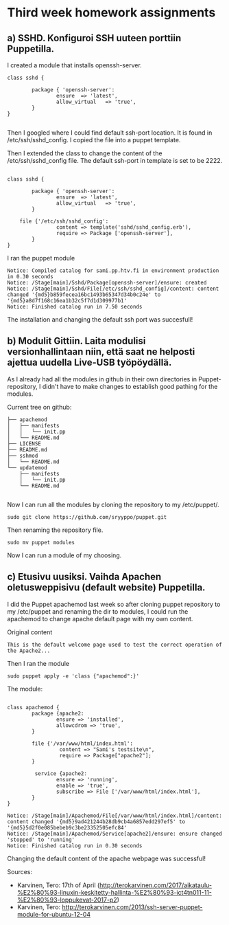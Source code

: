 Third week homework assignments
===============================


## a) SSHD. Konfiguroi SSH uuteen porttiin Puppetilla.

I created a module that installs openssh-server. 

```puppet
class sshd {

        package { 'openssh-server':
                ensure  => 'latest',
                allow_virtual   => 'true',
        }
}


```

Then I googled where I could find default ssh-port location. It is found in /etc/ssh/sshd_config. I copied the file into a puppet template. 

Then I extended the class to change the content of the /etc/ssh/sshd_config file. The default ssh-port in template is set to be 2222.

```

class sshd {

        package { 'openssh-server':
                ensure  => 'latest',
                allow_virtual   => 'true',
        }

	file {'/etc/ssh/sshd_config':
                content => template('sshd/sshd_config.erb'),
                require => Package ['openssh-server'],
        }
}

```

I ran the puppet module 

```
Notice: Compiled catalog for sami.pp.htv.fi in environment production in 0.30 seconds
Notice: /Stage[main]/Sshd/Package[openssh-server]/ensure: created
Notice: /Stage[main]/Sshd/File[/etc/ssh/sshd_config]/content: content changed '{md5}b859fecea16bc1493b65347d34b0c24e' to '{md5}a8d7f168c16ea1b32c5f7d1d309977b1'
Notice: Finished catalog run in 7.50 seconds

```

The installation and changing the default ssh port was succesfull!



## b) Modulit Gittiin. Laita modulisi versionhallintaan niin, että saat ne helposti ajettua uudella Live-USB työpöydällä.

As I already had all the modules in github in their own directories in Puppet-repository, I didn't have to make changes to establish good pathing
for the modules.  

Current tree on github: 

```
├── apachemod
│   ├── manifests
│   │   └── init.pp
│   └── README.md
├── LICENSE
├── README.md
├── sshmod
│   └── README.md
└── updatemod
    ├── manifests
    │   └── init.pp
    └── README.md


```

Now I can run all the modules by cloning the repository to my /etc/puppet/.

``` sudo git clone https://github.com/sryyppo/puppet.git ```

Then renaming the repository file.

```sudo mv puppet modules```

Now I can run a module of my choosing. 


## c) Etusivu uusiksi. Vaihda Apachen oletusweppisivu (default website) Puppetilla.

I did the Puppet apachemod last week so after cloning puppet repository to my /etc/puppet and renaming the dir to modules, I could run the apachemod
to change apache default page with my own content.

Original content

``` This is the default welcome page used to test the correct operation of the Apache2... ```

Then I ran the module

``` sudo puppet apply -e 'class {"apachemod":}' ```

The module: 

```

class apachemod {
        package {apache2:
                ensure => 'installed', 
                allowcdrom => 'true',
        }
  
        file {'/var/www/html/index.html': 
                 content => "Sami's testsite\n",
                 require => Package["apache2"];
        }

         service {apache2:
                ensure => 'running', 
                enable => 'true', 
                subscribe => File ['/var/www/html/index.html'],
        }
}

```

``` Notice: Compiled catalog for sami.pp.htv.fi in environment production in 0.47 seconds
Notice: /Stage[main]/Apachemod/File[/var/www/html/index.html]/content: content changed '{md5}9ad421244b28db9cb4a6857edd297ef5' to
'{md5}5d2f0e085bebeb9c3be23352505efc84'
Notice: /Stage[main]/Apachemod/Service[apache2]/ensure: ensure changed 'stopped' to 'running'
Notice: Finished catalog run in 0.30 seconds

```

Changing the default content of the apache webpage was successful!

Sources:

- Karvinen, Tero: 17th of April (http://terokarvinen.com/2017/aikataulu-%E2%80%93-linuxin-keskitetty-hallinta-%E2%80%93-ict4tn011-11-%E2%80%93-loppukevat-2017-p2)
- Karvinen, Tero: http://terokarvinen.com/2013/ssh-server-puppet-module-for-ubuntu-12-04

